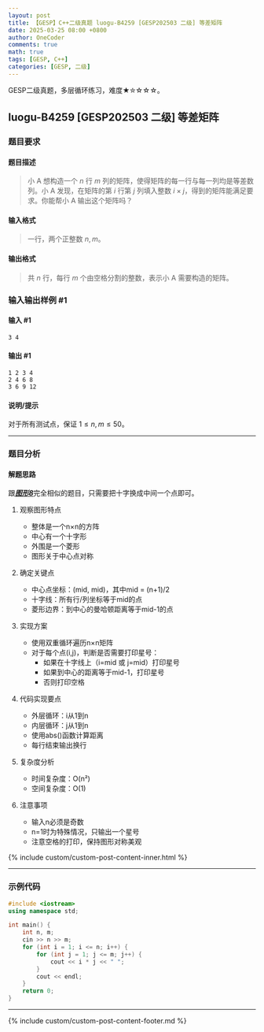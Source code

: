 ```yaml
---
layout: post
title: 【GESP】C++二级真题 luogu-B4259 [GESP202503 二级] 等差矩阵
date: 2025-03-25 08:00 +0800
author: OneCoder
comments: true
math: true
tags: [GESP, C++]
categories: [GESP, 二级]
---
```

GESP二级真题，多层循环练习，难度★✮☆☆☆。

<!--more-->

## luogu-B4259 [GESP202503 二级] 等差矩阵

### 题目要求

#### 题目描述

>小 A 想构造一个 $n$ 行 $m$ 列的矩阵，使得矩阵的每一行与每一列均是等差数列。小 A 发现，在矩阵的第 $i$ 行第 $j$ 列填入整数 $i \times j$，得到的矩阵能满足要求。你能帮小 A 输出这个矩阵吗？

#### 输入格式

>一行，两个正整数 $n, m$。

#### 输出格式

>共 $n$ 行，每行 $m$ 个由空格分割的整数，表示小 A 需要构造的矩阵。

### 输入输出样例 #1

#### 输入 #1

```console
3 4
```

#### 输出 #1

```console
1 2 3 4
2 4 6 8
3 6 9 12
```

#### 说明/提示

对于所有测试点，保证 $1\leq n,m \leq 50$。

---

### 题目分析

#### 解题思路

跟[***图形8***](https://www.coderli.com/gesp-2-local-08-dia-mid-pic/#google_vignette)完全相似的题目，只需要把十字换成中间一个点即可。

1. 观察图形特点
   - 整体是一个n×n的方阵
   - 中心有一个十字形
   - 外围是一个菱形
   - 图形关于中心点对称

2. 确定关键点
   - 中心点坐标：(mid, mid)，其中mid = (n+1)/2
   - 十字线：所有行/列坐标等于mid的点
   - 菱形边界：到中心的曼哈顿距离等于mid-1的点

3. 实现方案
   - 使用双重循环遍历n×n矩阵
   - 对于每个点(i,j)，判断是否需要打印星号：
     - 如果在十字线上（i=mid 或 j=mid）打印星号
     - 如果到中心的距离等于mid-1，打印星号
     - 否则打印空格

4. 代码实现要点
   - 外层循环：i从1到n
   - 内层循环：j从1到n
   - 使用abs()函数计算距离
   - 每行结束输出换行

5. 复杂度分析
   - 时间复杂度：O(n²)
   - 空间复杂度：O(1)

6. 注意事项
   - 输入n必须是奇数
   - n=1时为特殊情况，只输出一个星号
   - 注意空格的打印，保持图形对称美观

{% include custom/custom-post-content-inner.html %}

---

### 示例代码

```cpp
#include <iostream>
using namespace std;

int main() {
    int n, m;
    cin >> n >> m;
    for (int i = 1; i <= n; i++) {
        for (int j = 1; j <= m; j++) {
            cout << i * j << " ";
        }
        cout << endl;
    }
    return 0;
}
```

---

{% include custom/custom-post-content-footer.md %}
